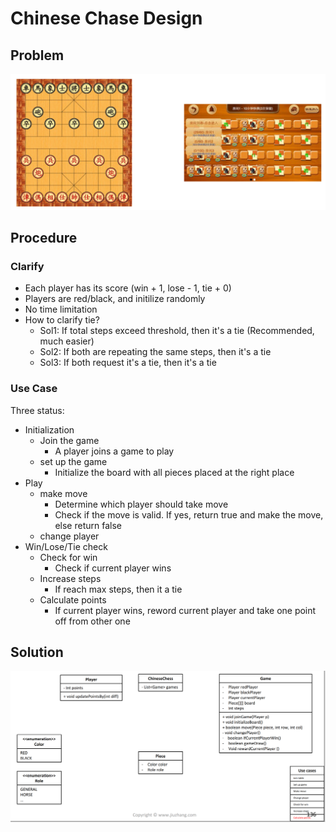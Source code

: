 # Chinese Chase Design

## Problem

![](<../../.gitbook/assets/Screen Shot 2021-07-20 at 10.27.45 AM.png>)

## Procedure

### Clarify

* Each player has its score (win + 1, lose - 1, tie + 0)
* Players are red/black, and initilize randomly
* No time limitation
* How to clarify tie?
  * Sol1: If total steps exceed threshold, then it's a tie (Recommended, much easier)
  * Sol2: If both are repeating the same steps, then it's a tie
  * Sol3: If both request it's a tie, then it's a tie

### Use Case

Three status:

* Initialization&#x20;
  * Join the game
    * A player joins a game to play
  * set up the game
    * Initialize the board with all pieces placed at the right place
* Play&#x20;
  * make move
    * Determine which player should take move
    * Check if the move is valid. If yes, return true and make the move, else return false
  * change player
* Win/Lose/Tie check&#x20;
  * &#x20;Check for win
    * Check if current player wins
  * Increase steps
    * If reach max steps, then it a tie
  * Calculate points
    * If current player wins, reword current player and take one point off from other one

## Solution&#x20;

![](<../../.gitbook/assets/Screen Shot 2021-07-20 at 10.40.36 AM.png>)

###

